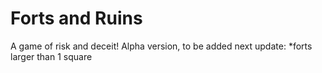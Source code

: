 # Forts and Ruins
A game of risk and deceit!
Alpha version, to be added next update:
  *forts larger than 1 square
